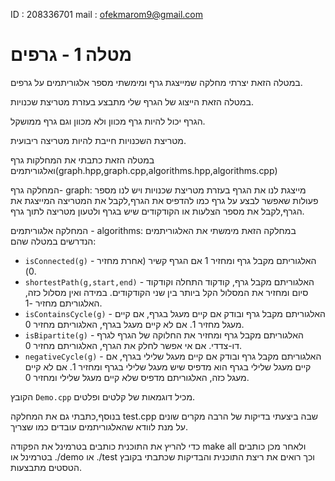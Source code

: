 ID : 208336701
mail : ofekmarom9@gmail.com

# מטלה 1 - גרפים
במטלה הזאת יצרתי מחלקה שמייצגת גרף ומימשתי מספר אלגוריתמים על גרפים.

במטלה הזאת הייצוג של הגרף שלי מתבצע בעזרת מטריצת שכנויות.

הגרף יכול להיות גרף מכוון ולא מכוון וגם גרף ממושקל.

מטריצת השכנויות חייבת להיות מטריצה ריבועית.

במטלה הזאת כתבתי את המחלקות גרף ואלגוריתמים(graph.hpp,graph.cpp,algorithms.hpp,algorithms.cpp)

המחלקה גרף- graph:
מייצגת לנו את הגרף בעזרת מטריצת שכנויות ויש לנו מספר פעולות שאפשר לבצע על גרף כמו להדפיס את הגרף,לקבל את המטריצה המייצגת את הגרף,לקבל את מספר הצלעות או הקודקודים שיש בגרף ולטעון מטריצה לתוך גרף.

המחלקה אלגוריתמים - algorithms:
במחלקה הזאת מימשתי את האלגוריתמים הנדרשים במטלה שהם: 


- `isConnected(g)` - האלגוריתם מקבל גרף ומחזיר 1 אם הגרף קשיר (אחרת מחזיר 0).
- `shortestPath(g,start,end)` - האלגוריתם מקבל גרף, קודקוד התחלה וקודקוד סיום ומחזיר את המסלול הקל ביותר בין שני הקודקודים. במידה ואין מסלול כזה, האלגוריתם מחזיר -1.
- `isContainsCycle(g)` - האלגוריתם מקבל גרף ובודק אם קיים מעגל בגרף, אם קיים מעגל מחזיר 1. אם לא קיים מעגל בגרף, האלגוריתם מחזיר 0.
- `isBipartite(g)` - האלגוריתם מקבל גרף ומחזיר את החלוקה של הגרף לגרף דו-צדדי. אם אי אפשר לחלק את הגרף, האלגוריתם מחזיר 0.
- `negativeCycle(g)` - האלגוריתם מקבל גרף ובודק אם קיים מעגל שלילי בגרף, אם קיים מעגל שלילי בגרף הוא מדפיס שיש מעגל שלילי בגרף ומחזיר 1. אם לא קיים מעגל כזה, האלגוריתם מדפיס שלא קיים מעגל שלילי ומחזיר 0.

הקובץ `Demo.cpp` מכיל דוגמאות של קלטים ופלטים.

בנוסף,כתבתי גם את המחלקה test.cpp שבה ביצעתי בדיקות של הרבה מקרים שונים על מנת לוודא שהאלגוריתמים עובדים כמו שצריך.

כדי להריץ את התוכנית כותבים בטרמינל את הפקודה make all ולאחר מכן כותבים בטרמינל או ./demo או ./test וכך רואים את ריצת התוכנית והבדיקות שכתבתי בקובץ הטסטים מתבצעות.  

